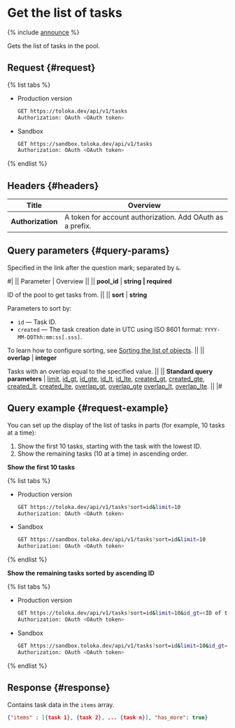 # Get the list of tasks

{% include [announce](../_includes/announce.md) %}

Gets the list of tasks in the pool.

## Request {#request}

{% list tabs %}

- Production version

    ```bash
    GET https://toloka.dev/api/v1/tasks
    Authorization: OAuth <OAuth token>
    ```

- Sandbox

    ```bash
    GET https://sandbox.toloka.dev/api/v1/tasks
    Authorization: OAuth <OAuth token>
    ```

{% endlist %}

## Headers {#headers}

Title | Overview
----- | -----
**Authorization** | A token for account authorization. Add OAuth as a prefix.

## Query parameters {#query-params}

Specified in the link after the question mark; separated by `&`.

#|
|| Parameter | Overview ||
|| **pool_id** | **string \| required**

ID of the pool to get tasks from. ||
|| **sort** | **string**

Parameters to sort by:

- `id` — Task ID.
- `created` — The task creation date in UTC using ISO 8601 format: `YYYY-MM-DDThh:mm:ss[.sss]`.

To learn how to configure sorting, see [Sorting the list of objects](sorting.md). ||
|| **overlap** | **integer**

Tasks with an overlap equal to the specified value. ||
|| **Standard query parameters** |
[limit](./standard-query-parameters.md#limit), [id_gt](./standard-query-parameters.md#id_gt), [id_gte](./standard-query-parameters.md#id_gte), [id_lt](./standard-query-parameters.md#id_lt), [id_lte](./standard-query-parameters.md#id_lte), [created_gt](./standard-query-parameters.md#created_gt), [created_gte](./standard-query-parameters.md#created_gte), [created_lt](./standard-query-parameters.md#created_lt), [created_lte](./standard-query-parameters.md#created_lte), [overlap_gt](./standard-query-parameters.md#overlap_gt), [overlap_gte](./standard-query-parameters.md#overlap_gte) [overlap_lt](./standard-query-parameters.md#overlap_lt), [overlap_lte](./standard-query-parameters.md#overlap_lte). ||
|#

## Query example {#request-example}

You can set up the display of the list of tasks in parts (for example, 10 tasks at a time):

1. Show the first 10 tasks, starting with the task with the lowest ID.
1. Show the remaining tasks (10 at a time) in ascending order.

**Show the first 10 tasks**

{% list tabs %}

- Production version

    ```bash
    GET https://toloka.dev/api/v1/tasks?sort=id&limit=10
    Authorization: OAuth <OAuth token>
    ```

- Sandbox

    ```bash
    GET https://sandbox.toloka.dev/api/v1/tasks?sort=id&limit=10
    Authorization: OAuth <OAuth token>
    ```

{% endlist %}

**Show the remaining tasks sorted by ascending ID**

{% list tabs %}

- Production version

    ```bash
    GET https://toloka.dev/api/v1/tasks?sort=id&limit=10&id_gt=<ID of the last task from the previous response>
    Authorization: OAuth <OAuth token>
    ```

- Sandbox

    ```bash
    GET https://sandbox.toloka.dev/api/v1/tasks?sort=id&limit=10&id_gt=<ID of the last task from the previous response>
    Authorization: OAuth <OAuth token>
    ```

{% endlist %}

## Response {#response}

Contains task data in the `items` array.

```json
{"items" : [{task 1}, {task 2}, ... {task n}], "has_more": true}
```